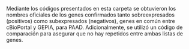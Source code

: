 Mediante los códigos presentados en esta carpeta se obtuvieron los nombres oficiales de los genes confirmados tanto sobreexpresados (positivos) como subexpresados (negativos), genes en común entre cBioPortal y GEPIA, para PAAD. Adicionalmente, se utilizó un código de comparación para asegurar que no hay repetidos entre ambas listas de genes.
